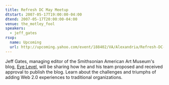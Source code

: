 ```yaml
---
title: Refresh DC May Meetup
dtstart: 2007-05-17T19:00:00-04:00
dtend: 2007-05-17T20:00:00-04:00
venue: the_motley_fool
speakers:
  - jeff_gates
rsvp:
  name: Upcoming
  url: http://upcoming.yahoo.com/event/188402/VA/Alexandria/Refresh-DC-May-meetup/The-Motley-Fool/
---
```


Jeff Gates, managing editor of the Smithsonian American Art Museum's blog, [Eye Level](http://eyelevel.si.edu), will be sharing how he and his team proposed and received approval to publish the blog. Learn about the challenges and triumphs of adding Web 2.0 experiences to traditional organizations.